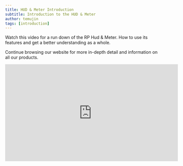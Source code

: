 ```yaml
---
title: HUD & Meter Introduction
subtitle: Introduction to the HUD & Meter
author: temujin
tags: [introduction]
---
```


Watch this video for a run down of the RP Hud & Meter. How to use its features and get a better understanding as a whole.

Continue browsing our website for more in-depth detail and information on all our products.

<iframe width="560" height="315" src="https://www.youtube.com/embed/r2uQNOQcle0" frameborder="0" allow="accelerometer; autoplay; encrypted-media; gyroscope; picture-in-picture" allowfullscreen></iframe>
